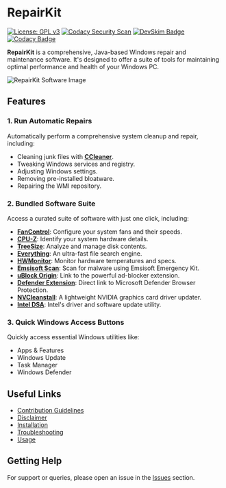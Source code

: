 # RepairKit

[![License: GPL v3](https://img.shields.io/badge/License-GPLv3-blue.svg)](https://www.gnu.org/licenses/gpl-3.0)
[![Codacy Security Scan](https://github.com/Foulest/RepairKit/actions/workflows/codacy.yml/badge.svg)](https://github.com/Foulest/RepairKit/actions/workflows/codacy.yml)
[![DevSkim Badge](https://github.com/Foulest/RepairKit/actions/workflows/devskim.yml/badge.svg)](https://github.com/Foulest/RepairKit/actions/workflows/devskim.yml)
[![Codacy Badge](https://app.codacy.com/project/badge/Grade/a89004cf20af46219c6adbdd8ca96e94)](https://app.codacy.com/gh/Foulest/RepairKit/dashboard?utm_source=gh&utm_medium=referral&utm_content=&utm_campaign=Badge_grade)

**RepairKit** is a comprehensive, Java-based Windows repair and maintenance software. It's designed to offer a suite of tools for maintaining optimal performance and health of your Windows PC.

![RepairKit Software Image](https://i.imgur.com/wO8AlAQ.png)

## Features
### 1. **Run Automatic Repairs**
Automatically perform a comprehensive system cleanup and repair, including:
- Cleaning junk files with **[CCleaner](https://ccleaner.com)**.
- Tweaking Windows services and registry.
- Adjusting Windows settings.
- Removing pre-installed bloatware.
- Repairing the WMI repository.

### 2. **Bundled Software Suite**
Access a curated suite of software with just one click, including:
- **[FanControl](https://getfancontrol.com)**: Configure your system fans and their speeds.
- **[CPU-Z](https://cpuid.com/softwares/cpu-z.html)**: Identify your system hardware details.
- **[TreeSize](https://jam-software.com/treesize_free)**: Analyze and manage disk contents.
- **[Everything](https://voidtools.com)**: An ultra-fast file search engine.
- **[HWMonitor](https://cpuid.com/softwares/hwmonitor.html)**: Monitor hardware temperatures and specs.
- **[Emsisoft Scan](https://emsisoft.com/en/home/emergency-kit)**: Scan for malware using Emsisoft Emergency Kit.
- **[uBlock Origin](https://ublockorigin.com)**: Link to the powerful ad-blocker extension.
- **[Defender Extension](https://browserprotection.microsoft.com)**: Direct link to Microsoft Defender Browser Protection.
- **[NVCleanstall](https://techpowerup.com/download/techpowerup-nvcleanstall)**: A lightweight NVIDIA graphics card driver updater.
- **[Intel DSA](https://intel.com/content/www/us/en/support/detect.html)**: Intel's driver and software update utility.

### 3. **Quick Windows Access Buttons**
Quickly access essential Windows utilities like:
- Apps & Features
- Windows Update
- Task Manager
- Windows Defender

## Useful Links
- [Contribution Guidelines](https://github.com/Foulest/RepairKit/wiki/Contribution-Guidelines)
- [Disclaimer](https://github.com/Foulest/RepairKit/wiki/Disclaimer)
- [Installation](https://github.com/Foulest/RepairKit/wiki/Installation)
- [Troubleshooting](https://github.com/Foulest/RepairKit/wiki/Troubleshooting)
- [Usage](https://github.com/Foulest/RepairKit/wiki/Usage)

## Getting Help
For support or queries, please open an issue in the [Issues](https://github.com/Foulest/RepairKit/issues) section.
